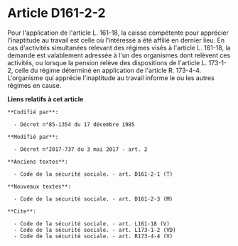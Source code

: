 # Article D161-2-2

Pour l'application de l'article L. 161-18, la caisse compétente pour apprécier l'inaptitude au travail est celle où
l'intéressé a été affilié en dernier lieu. En cas d'activités simultanées relevant des régimes visés à l'article L. 161-18,
la demande est valablement adressée à l'un des organismes dont relèvent ces activités, ou lorsque la pension relève des
dispositions de l'article L. 173-1-2, celle du régime déterminé en application de l'article R. 173-4-4. L'organisme qui
apprécie l'inaptitude au travail informe le ou les autres régimes en cause.

**Liens relatifs à cet article**

	**Codifié par**:

	  - Décret n°85-1354 du 17 décembre 1985

	**Modifié par**:

	  - Décret n°2017-737 du 3 mai 2017 - art. 2

	**Anciens textes**:

	  - Code de la sécurité sociale. - art. D161-2-1 (T)

	**Nouveaux textes**:

	  - Code de la sécurité sociale. - art. D161-2-3 (M)

	**Cite**:

	  - Code de la sécurité sociale. - art. L161-18 (V)
	  - Code de la sécurité sociale. - art. L173-1-2 (VD)
	  - Code de la sécurité sociale. - art. R173-4-4 (V)
